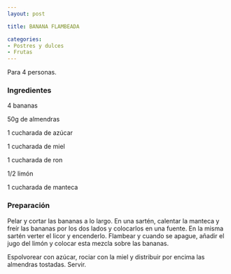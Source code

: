 ```yaml
---
layout: post

title: BANANA FLAMBEADA

categories:
- Postres y dulces
- Frutas
---
```

Para 4 personas.

<h3>Ingredientes</h3>

4 bananas

50g de almendras

1 cucharada de azúcar

1 cucharada de miel

1 cucharada de ron

1/2 limón

1 cucharada de manteca

<h3>Preparación</h3>

Pelar y cortar las bananas a lo largo. En una sartén, calentar la manteca y freír las bananas por los dos lados y colocarlos en una fuente. En la misma sartén verter el licor y encenderlo. Flambear y cuando se apague, añadir el jugo del limón y colocar esta mezcla sobre las bananas.

Espolvorear con azúcar, rociar con la miel y distribuir por encima las almendras tostadas. Servir.
